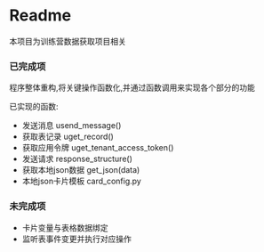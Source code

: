 # Readme

本项目为训练营数据获取项目相关

### 已完成项

程序整体重构,将关键操作函数化,并通过函数调用来实现各个部分的功能

已实现的函数:
- 发送消息 usend_message()
- 获取表记录 uget_record()
- 获取应用令牌 uget_tenant_access_token()
- 发送请求 response_structure()
- 获取本地json数据 get_json(data)
- 本地json卡片模板 card_config.py

### 未完成项
- 卡片变量与表格数据绑定
- 监听表事件变更并执行对应操作
